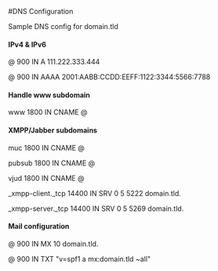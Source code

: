 #DNS Configuration

Sample DNS config for domain.tld

#### IPv4 & IPv6
@ 900 IN A 111.222.333.444

@ 900 IN AAAA 2001:AABB:CCDD:EEFF:1122:3344:5566:7788

#### Handle www subdomain
www 1800 IN CNAME @

#### XMPP/Jabber subdomains
muc 1800 IN CNAME @

pubsub 1800 IN CNAME @

vjud 1800 IN CNAME @

_xmpp-client._tcp 14400 IN SRV 0 5 5222 domain.tld.

_xmpp-server._tcp 14400 IN SRV 0 5 5269 domain.tld.

#### Mail configuration
@ 900 IN MX 10 domain.tld.

@ 900 IN TXT "v=spf1 a mx:domain.tld ~all"
